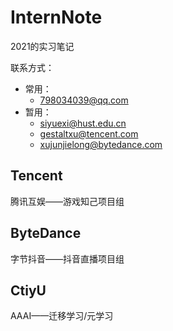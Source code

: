 # InternNote
2021的实习笔记

联系方式：

- 常用：
  - 798034039@qq.com
- 暂用：
  - siyuexi@hust.edu.cn
  - gestaltxu@tencent.com
  - xujunjielong@bytedance.com

## Tencent

腾讯互娱——游戏知己项目组

## ByteDance

字节抖音——抖音直播项目组

## CtiyU

AAAI——迁移学习/元学习


